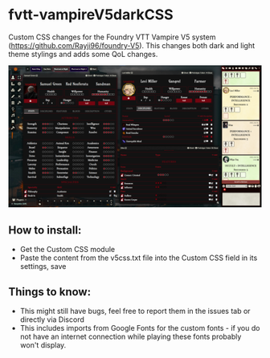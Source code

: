 # fvtt-vampireV5darkCSS
Custom CSS changes for the Foundry VTT Vampire V5 system (https://github.com/Rayji96/foundry-V5). This changes both dark and light theme stylings and adds some QoL changes.

![My Image](image.png "Preview")

## How to install:
- Get the Custom CSS module
- Paste the content from the v5css.txt file into the Custom CSS field in its settings, save

## Things to know:
- This might still have bugs, feel free to report them in the issues tab or directly via Discord
- This includes imports from Google Fonts for the custom fonts - if you do not have an internet connection while playing these fonts probably won't display.
